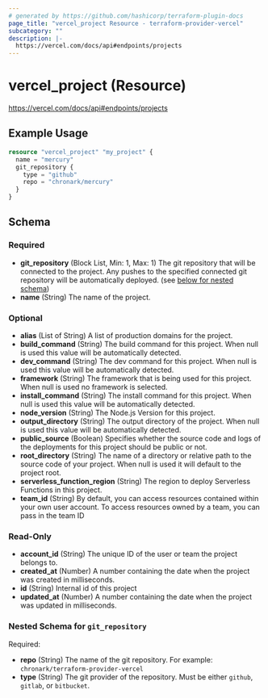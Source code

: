 ```yaml
---
# generated by https://github.com/hashicorp/terraform-plugin-docs
page_title: "vercel_project Resource - terraform-provider-vercel"
subcategory: ""
description: |-
  https://vercel.com/docs/api#endpoints/projects
---
```


# vercel_project (Resource)

https://vercel.com/docs/api#endpoints/projects

## Example Usage

```terraform
resource "vercel_project" "my_project" {
  name = "mercury"
  git_repository {
    type = "github"
    repo = "chronark/mercury"
  }
}
```

<!-- schema generated by tfplugindocs -->

## Schema

### Required

- **git_repository** (Block List, Min: 1, Max: 1) The git repository that will be connected to the project. Any pushes to the specified connected git repository will be automatically deployed. (see [below for nested schema](#nestedblock--git_repository))
- **name** (String) The name of the project.

### Optional

- **alias** (List of String) A list of production domains for the project.
- **build_command** (String) The build command for this project. When null is used this value will be automatically detected.
- **dev_command** (String) The dev command for this project. When null is used this value will be automatically detected.
- **framework** (String) The framework that is being used for this project. When null is used no framework is selected.
- **install_command** (String) The install command for this project. When null is used this value will be automatically detected.
- **node_version** (String) The Node.js Version for this project.
- **output_directory** (String) The output directory of the project. When null is used this value will be automatically detected.
- **public_source** (Boolean) Specifies whether the source code and logs of the deployments for this project should be public or not.
- **root_directory** (String) The name of a directory or relative path to the source code of your project. When null is used it will default to the project root.
- **serverless_function_region** (String) The region to deploy Serverless Functions in this project.
- **team_id** (String) By default, you can access resources contained within your own user account. To access resources owned by a team, you can pass in the team ID

### Read-Only

- **account_id** (String) The unique ID of the user or team the project belongs to.
- **created_at** (Number) A number containing the date when the project was created in milliseconds.
- **id** (String) Internal id of this project
- **updated_at** (Number) A number containing the date when the project was updated in milliseconds.

<a id="nestedblock--git_repository"></a>

### Nested Schema for `git_repository`

Required:

- **repo** (String) The name of the git repository. For example: `chronark/terraform-provider-vercel`
- **type** (String) The git provider of the repository. Must be either `github`, `gitlab`, or `bitbucket`.
